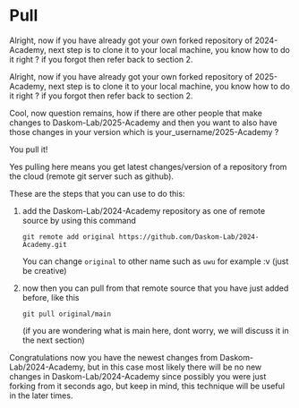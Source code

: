 # Pull
Alright, now if you have already got your own forked repository of 2024-Academy, next step is to clone it to your local machine, you know how to do it right ? if you forgot then refer back to section 2.

Alright, now if you have already got your own forked repository of 2025-Academy, next step is to clone it to your local machine, you know how to do it right ? if you forgot then refer back to section 2.

Cool, now question remains, how if there are other people that make changes to Daskom-Lab/2025-Academy and then you want to also have those changes in your version which is your_username/2025-Academy ?

You pull it!

Yes pulling here means you get latest changes/version of a repository from the cloud (remote git server such as github).

These are the steps that you can use to do this:

1. add the Daskom-Lab/2024-Academy repository as one of remote source by using this command
    ```
    git remote add original https://github.com/Daskom-Lab/2024-Academy.git
    ```
    You can change `original` to other name such as `uwu` for example :v (just be creative)

2. now then you can pull from that remote source that you have just added before, like this
    ```
    git pull original/main
    ```
    (if you are wondering what is main here, dont worry, we will discuss it in the next section)

Congratulations now you have the newest changes from Daskom-Lab/2024-Academy, but in this case most likely there will be no new changes in Daskom-Lab/2024-Academy since possibly you were just forking from it seconds ago, but keep in mind, this technique will be useful in the later times.
